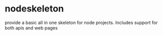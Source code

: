 # nodeskeleton
provide a basic all in one skeleton for node projects.  Includes support for both apis and web pages
